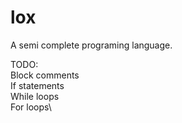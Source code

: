# lox
A semi complete programing language.

TODO:\
Block comments\
If statements\
While loops\
For loops\

